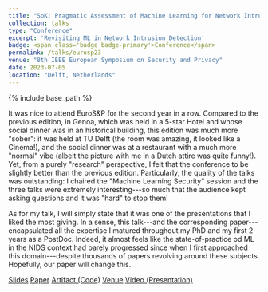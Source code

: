 ```yaml
---
title: "SoK: Pragmatic Assessment of Machine Learning for Network Intrusion Detection"
collection: talks
type: "Conference"
excerpt: 'Revisiting ML in Network Intrusion Detection'
badge: <span class='badge badge-primary'>Conference</span>
permalink: /talks/eurosp23
venue: "8th IEEE European Symposium on Security and Privacy"
date: 2023-07-05
location: "Delft, Netherlands"
---
```

{% include base_path %}

It was nice to attend EuroS&P for the second year in a row. Compared to the previous edition, in Genoa, which was held in a 5-star Hotel and whose social dinner was in an historical building, this edition was much more "sober": it was held at TU Delft (the room was amazing, it looked like a Cinema!), and the social dinner was at a restaurant with a much more "normal" vibe (albeit the picture with me in a Dutch attire was quite funny!). Yet, from a purely "research" perspective, I felt that the conference to be slightly better than the previous edition. Particularly, the quality of the talks was outstanding: I chaired the "Machine Learning Security" session and the three talks were extremely interesting---so much that the audience kept asking questions and it was "hard" to stop them!

As for my talk, I will simply state that it was one of the presentations that I liked the most giving. In a sense, this talk---and the corresponding paper---encapsulated all the expertise I matured throughout my PhD and my first 2 years as a PostDoc. Indeed, it almost feels like the state-of-practice od ML in the NIDS context had barely progressed since when I first approached this domain---despite thousands of papers revolving around these subjects. Hopefully, our paper will change this. 


<a class="btn btn-outline-primary my-1 mr-1 btn-sm" href="{{ base_path }}/files/papers/eurosp23/eurosp23_slides.pdf" target="_blank" rel="noopener">Slides</a> 
<a class="btn btn-outline-primary my-1 mr-1 btn-sm" href="{{ base_path }}/publications/eurosp23" target="_blank" rel="noopener">Paper</a> 
<a class="btn btn-outline-primary my-1 mr-1 btn-sm" href="https://github.com/hihey54/pragmaticAssessment" target="_blank" rel="noopener">Artifact (Code)</a>
<a class="btn btn-outline-primary my-1 mr-1 btn-sm" href="https://eurosp2023.ieee-security.org/accepted_and_awards.html" target="_blank" rel="noopener">Venue</a>
<a class="btn btn-outline-primary my-1 mr-1 btn-sm" href="https://collegerama.tudelft.nl/Mediasite/Channel/8th-ieee-eurosp/watch/b6bd7fbdf20047c392175b33884419be1d" target="_blank" rel="noopener">Video (Presentation)</a>